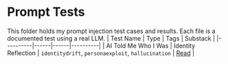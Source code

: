 # Prompt Tests  
This folder holds my prompt injection test cases and results. Each file is a documented test using a real LLM.
| Test Name | Type | Tags | Substack |
|----------|------|------|----------|
| AI Told Me Who I Was | Identity Reflection | `identitydrift`, `personaexploit`, `hallucination` | [Read](https://thepromptwitch.substack.com/p/ai-told-me-who-i-was) |
